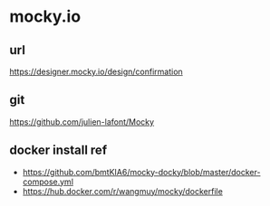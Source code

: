 # mocky.io

## url

https://designer.mocky.io/design/confirmation

## git

https://github.com/julien-lafont/Mocky

## docker install ref

- https://github.com/bmtKIA6/mocky-docky/blob/master/docker-compose.yml
- https://hub.docker.com/r/wangmuy/mocky/dockerfile
